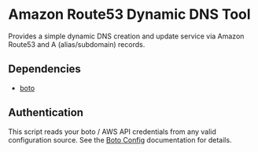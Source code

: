 # Amazon Route53 Dynamic DNS Tool
Provides a simple dynamic DNS creation and update service via Amazon Route53 and A (alias/subdomain) records.

## Dependencies
* [boto](https://github.com/boto/boto)

## Authentication
This script reads your boto / AWS API credentials from any valid configuration source.
See the [Boto Config](http://boto.cloudhackers.com/en/latest/boto_config_tut.html) documentation for details.
